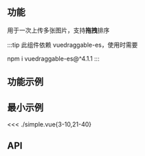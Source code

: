 ## 功能

用于一次上传多张图片，支持**拖拽**排序

:::tip
此组件依赖 vuedraggable-es，使用时需要

npm i vuedraggable-es@^4.1.1
:::

## 功能示例

<Example />

## 最小示例

<<< ./simple.vue{3-10,21-40}

## API

<Usage />

<script setup>
import Example from "@/components/dialog-upload-images/docs/example.vue";
import Usage from "@/components/dialog-upload-images/docs/usage.vue";
</script>